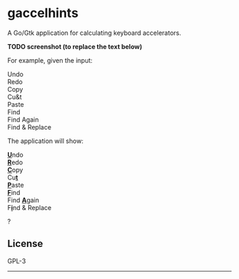 # gaccelhints

A Go/Gtk application for calculating keyboard accelerators.

**TODO screenshot (to replace the text below)**

For example, given the input:

Undo  
Redo  
Copy  
Cu&t  
Paste  
Find  
Find Again  
Find & Replace  

The application will show:

<u><b>U</b></u>ndo  
<u><b>R</b></u>edo  
<u><b>C</b></u>opy  
Cu<u><b>t</b></u>  
<u><b>P</b></u>aste  
<u><b>F</b></u>ind  
Find <u><b>A</b></u>gain  
F<u><b>i</b></u>nd & Replace  

?

## License

GPL-3

---
